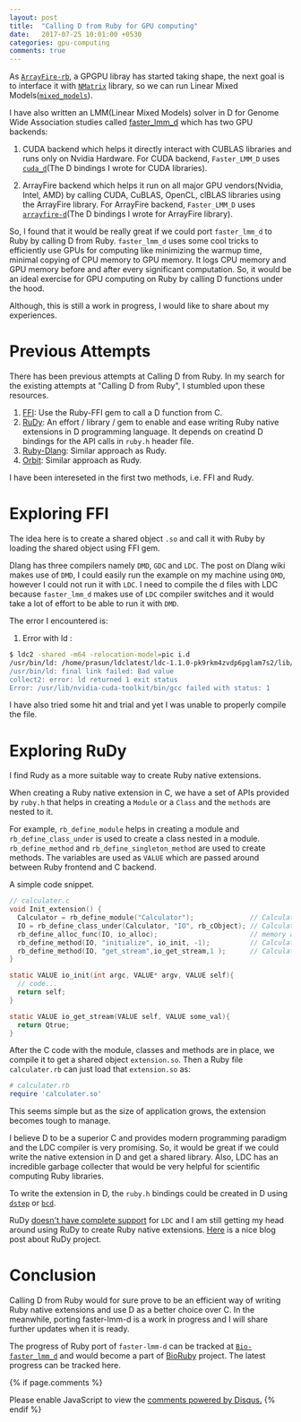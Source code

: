 ```yaml
---
layout: post
title:  "Calling D from Ruby for GPU computing"
date:   2017-07-25 10:01:00 +0530
categories: gpu-computing
comments: true
---
```


As [`ArrayFire-rb`](https://github.com/prasunanand/arrayfire-rb), a GPGPU libray has started taking shape,
the next goal is to interface it with [`NMatrix`](https://github.com/sciruby/nmatrix) library, so we can
run Linear Mixed Models([`mixed_models`](https://github.com/agisga/mixed_models/)).

I have also written an LMM(Linear Mixed Models) solver in D for Genome Wide Association studies
called [faster_lmm_d](https://github.com/prasunanand/faster_lmm_d) which has two GPU backends:
1. CUDA backend which helps it directly interact with CUBLAS libraries and runs only on Nvidia Hardware.
For CUDA backend, `Faster_LMM_D` uses [`cuda_d`](https://github.com/prasunanand/cuda_d)(The D bindings I wrote for CUDA libraries).

2. ArrayFire backend which helps it run on all major GPU vendors(Nvidia, Intel, AMD) by calling CUDA, CuBLAS,
OpenCL, clBLAS libraries using the ArrayFire library. For ArrayFire backend, `Faster_LMM_D` uses
[`arrayfire-d`](https://github.com/arrayfire/arrayfire-d)(The D bindings I wrote for ArrayFire library).

So, I found that it would be really great if we could port `faster_lmm_d` to Ruby by calling D from Ruby. `faster_lmm_d`
uses some cool tricks to efficiently use GPUs for computing like minimizing the warmup time, minimal copying
of CPU memory to GPU memory. It logs CPU memory and GPU memory before and after every significant computation.
So, it would be an ideal exercise for GPU computing on Ruby by calling D functions under the hood.

Although, this is still a work in progress, I would like to share about my experiences.

# Previous Attempts

There has been previous attempts at Calling D from Ruby. In my search for the existing attempts at
"Calling D from Ruby", I stumbled upon these resources.

1. [FFI](https://wiki.dlang.org/Call_D_from_Ruby_using_FFI): Use the Ruby-FFI gem to call a D function from C.
2. [RuDy](https://github.com/tomash/rudy): An effort / library / gem to enable
and ease writing Ruby native extensions in D programming language. It depends on creatind D bindings for the API calls in `ruby.h` header
file.
3. [Ruby-Dlang](https://github.com/llaine/ruby-dlang): Similar approach as Rudy.
4. [Orbit](https://github.com/jacob-carlborg/orbit): Similar approach as Rudy.

I have been intereseted in the first two methods, i.e. FFI and Rudy.

# Exploring FFI

The idea here is to create a shared object `.so` and call it with Ruby by loading the shared object using FFI gem.

Dlang has three compilers namely `DMD`, `GDC` and `LDC`. The post on Dlang wiki makes use of `DMD`, I could easily
run the example on my machine using `DMD`, however I could not run it with `LDC`. I need to compile the d files
with LDC because `faster_lmm_d` makes use of `LDC` compiler switches and it would take a lot of effort to be able to
run it with `DMD`.


The error I encountered is:

1. Error with ld :
```bash
$ ldc2 -shared -m64 -relocation-model=pic i.d
/usr/bin/ld: /home/prasun/ldclatest/ldc-1.1.0-pk9rkm4zvdp6pglam7s2/lib/libdruntime-ldc.a(errno.c.o): relocation R_X86_64_PC32 against undefined symbol `__errno_location@@GLIBC_2.2.5' can not be used when making a shared object; recompile with -fPIC
/usr/bin/ld: final link failed: Bad value
collect2: error: ld returned 1 exit status
Error: /usr/lib/nvidia-cuda-toolkit/bin/gcc failed with status: 1
```


I have also tried some hit and trial and yet I was unable to properly compile the file.


# Exploring RuDy

I find Rudy as a more suitable way to create Ruby native extensions.

When creating a Ruby native extension in C, we have a set of APIs provided by `ruby.h` that helps in creating a
`Module` or a `Class` and the `methods` are nested to it.

For example, `rb_define_module` helps in creating a module and `rb_define_class_under` is used to create a class
nested in a module. `rb_define_method` and `rb_define_singleton_method` are used to create methods. The variables
are used as `VALUE` which are passed around between Ruby frontend and C backend.

A simple code snippet.

```c
// calculater.c
void Init_extension() {
  Calculator = rb_define_module("Calculator");              // Calculator module
  IO = rb_define_class_under(Calculator, "IO", rb_cObject); // Calculator::IO class
  rb_define_alloc_func(IO, io_alloc);                       // memory allocator for C structs
  rb_define_method(IO, "initialize", io_init, -1);          // Calculator::IO#new constructor
  rb_define_method(IO, "get_stream",io_get_stream,1 );      // Calculator::IO#get_stream method
}

static VALUE io_init(int argc, VALUE* argv, VALUE self){
  // code...
  return self;
}

static VALUE io_get_stream(VALUE self, VALUE some_val){
  return Qtrue;
}

```

After the C code with the module, classes and methods are in place, we compile it to get a shared object `extension.so`. Then a Ruby
file `calculater.rb` can just load that `extension.so` as:

```ruby
# calculater.rb
require 'calculater.so'

```

This seems simple but as the size of application grows, the extension becomes tough to manage.


I believe D to be a superior C and provides modern programming paradigm and the LDC compiler is very promising. So, it would be great if we could write the
native extension in D and get a shared library. Also, LDC has an incredible garbage collecter that would be very helpful for scientific computing Ruby libraries.

To write the extension in D, the `ruby.h` bindings could be created in D using [`dstep`](http://www.dsource.org/projects/dstep) or [`bcd`](http://www.dsource.org/projects/bcd).

RuDy [doesn't have complete support](https://github.com/tomash/rudy#limitations-and-areas-for-development)
for `LDC` and I am still getting my head around using RuDy to create Ruby native extensions. [Here](http://tomash.wrug.eu/blog/2009/03/03/rudy-ruby-native-extensions-in-d-programming-language/) is a nice blog post about RuDy project.

# Conclusion

Calling D from Ruby would for sure prove to be an efficient way of writing Ruby native extensions and use D as a
better choice over C. In the meanwhile, porting faster-lmm-d is a work in progress and I will share further updates
when it is ready.

The progress of Ruby port of `faster-lmm-d` can be tracked at [`Bio-faster_lmm_d`](https://github.com/prasunanand/bio-faster_lmm_d)
and would become a part of [BioRuby](http://bioruby.org/) project. The latest progress can be tracked here.

{% if page.comments %}
<div id="disqus_thread"></div>
<script>
/**
* RECOMMENDED CONFIGURATION VARIABLES: EDIT AND UNCOMMENT THE SECTION BELOW TO INSERT DYNAMIC VALUES FROM YOUR PLATFORM OR CMS.
* LEARN WHY DEFINING THESE VARIABLES IS IMPORTANT: https://disqus.com/admin/universalcode/#configuration-variables
*/
/*
var disqus_config = function () {
this.page.url = PAGE_URL; // Replace PAGE_URL with your page's canonical URL variable
this.page.identifier = PAGE_IDENTIFIER; // Replace PAGE_IDENTIFIER with your page's unique identifier variable
};
*/
(function() { // DON'T EDIT BELOW THIS LINE
var d = document, s = d.createElement('script');

s.src = '//prasunanandblog.disqus.com/embed.js';

s.setAttribute('data-timestamp', +new Date());
(d.head || d.body).appendChild(s);
})();
</script>
<noscript>Please enable JavaScript to view the <a href="https://disqus.com/?ref_noscript" rel="nofollow">comments powered by Disqus.</a></noscript>
{% endif %}
